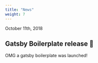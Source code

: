 ```yaml
---
title: "News"
weight: 7
---
```


<time>October 11th, 2018</time>

## Gatsby Boilerplate release 🙌

OMG a gatsby boilerplate was launched!